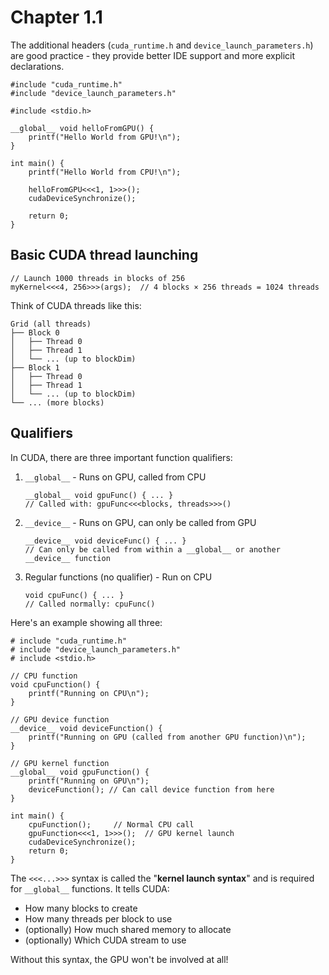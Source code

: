 
# Chapter 1.1

The additional headers (`cuda_runtime.h` and `device_launch_parameters.h`) are good practice - they provide better IDE support and more explicit declarations.

```cuda
#include "cuda_runtime.h"
#include "device_launch_parameters.h"

#include <stdio.h>

__global__ void helloFromGPU() {
    printf("Hello World from GPU!\n");
}

int main() {
    printf("Hello World from CPU!\n");
    
    helloFromGPU<<<1, 1>>>();
    cudaDeviceSynchronize();
    
    return 0;
}
```

## Basic CUDA thread launching

```cuda
// Launch 1000 threads in blocks of 256
myKernel<<<4, 256>>>(args);  // 4 blocks × 256 threads = 1024 threads
```

Think of CUDA threads like this:

```cuda
Grid (all threads)
├── Block 0
│   ├── Thread 0
│   ├── Thread 1
│   └── ... (up to blockDim)
├── Block 1
│   ├── Thread 0
│   ├── Thread 1
│   └── ... (up to blockDim)
└── ... (more blocks)
```

## Qualifiers

In CUDA, there are three important function qualifiers:

01. `__global__` - Runs on GPU, called from CPU

    ```cuda
    __global__ void gpuFunc() { ... }
    // Called with: gpuFunc<<<blocks, threads>>>()
    ```

2. `__device__` - Runs on GPU, can only be called from GPU

    ```cuda
    __device__ void deviceFunc() { ... }
    // Can only be called from within a __global__ or another __device__ function
    ```

3. Regular functions (no qualifier) - Run on CPU

    ```cuda
    void cpuFunc() { ... }
    // Called normally: cpuFunc()
    ```

Here's an example showing all three:

```cuda
# include "cuda_runtime.h"
# include "device_launch_parameters.h"
# include <stdio.h>

// CPU function
void cpuFunction() {
    printf("Running on CPU\n");
}

// GPU device function
__device__ void deviceFunction() {
    printf("Running on GPU (called from another GPU function)\n");
}

// GPU kernel function
__global__ void gpuFunction() {
    printf("Running on GPU\n");
    deviceFunction(); // Can call device function from here
}

int main() {
    cpuFunction();     // Normal CPU call
    gpuFunction<<<1, 1>>>();  // GPU kernel launch
    cudaDeviceSynchronize();
    return 0;
}
```

The `<<<...>>>` syntax is called the "**kernel launch syntax**" and is required for `__global__` functions. It tells CUDA:

- How many blocks to create
- How many threads per block to use
- (optionally) How much shared memory to allocate
- (optionally) Which CUDA stream to use

Without this syntax, the GPU won't be involved at all!
